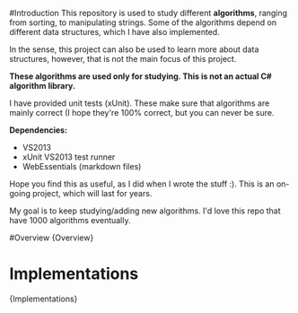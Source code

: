 ﻿#Introduction
This repository is used to study different **algorithms**, ranging from sorting, to manipulating strings. Some of the algorithms depend
on different data structures, which I have also implemented.

In the sense, this project can also be used to learn more about data structures,
however, that is not the main focus of this project.

**These algorithms are used only for studying. This is not an actual C# algorithm library.**

I have provided unit tests (xUnit). These make sure that algorithms are mainly correct (I hope they're 100% correct, but you can never be sure. 

**Dependencies:**

- VS2013
- xUnit VS2013 test runner
- WebEssentials (markdown files)

Hope you find this as useful, as I did when I wrote the stuff :). This is an on-going project, which will last for years. 

My goal is to keep studying/adding new algorithms. I'd love this repo that have 1000 algorithms eventually. 

#Overview
{Overview}

# Implementations
{Implementations}
